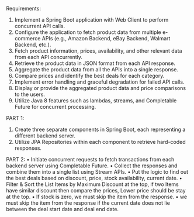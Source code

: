 Requirements:
1. Implement a Spring Boot application with Web Client to perform concurrent API 
calls.
2. Configure the application to fetch product data from multiple e-commerce APIs (e.g., 
Amazon Backend, eBay Backend, Walmart Backend, etc.).
3. Fetch product information, prices, availability, and other relevant data from each API 
concurrently.
4. Retrieve the product data in JSON format from each API response.
5. Aggregate the product data from all the APIs into a single response.
6. Compare prices and identify the best deals for each category.
7. Implement error handling and graceful degradation for failed API calls.
8. Display or provide the aggregated product data and price comparisons to the users.
9. Utilize Java 8 features such as lambdas, streams, and Completable Future for 
concurrent processing.

PART 1:
1. Create three separate components in Spring Boot, each representing a different backend server.
2. Utilize JPA Repositories within each component to retrieve hard-coded responses.

PART 2:
• Initiate concurrent requests to fetch transactions from each backend server using 
Completable Future.
• Collect the responses and combine them into a single list using Stream APIs.
• Put the logic to find out the best deals based on discount, price, stock availability, current 
date.
• Filter & Sort the List Items by Maximum Discount at the top, if two Items have similar 
discount then compare the prices, Lower price should be stay at the top.
• If stock is zero, we must skip the item from the response.
• we must skip the item from the response if the current date does not lie between the deal 
start date and deal end date.
